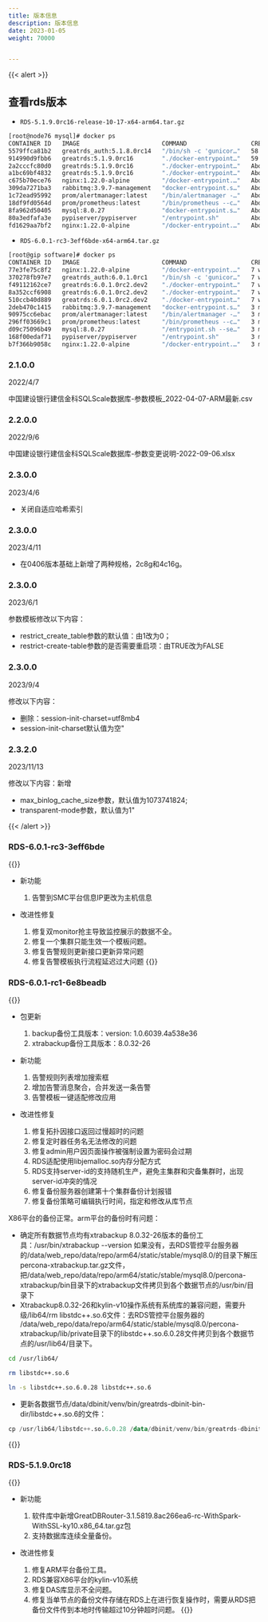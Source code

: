 ```yaml
---
title: 版本信息
description: 版本信息
date: 2023-01-05
weight: 70000


---
```


{{< alert >}}

## 查看rds版本
- `RDS-5.1.9.0rc16-release-10-17-x64-arm64.tar.gz`
```bash
[root@node76 mysql]# docker ps
CONTAINER ID   IMAGE                       COMMAND                  CREATED             STATUS             PORTS                                                                                                                                      NAMES
5579ffca81b2   greatrds_auth:5.1.8.0rc14   "/bin/sh -c 'gunicor…"   58 minutes ago      Up 58 minutes      0.0.0.0:9018->9018/tcp                                                                                                                     greatrds-auth
914990d9fbb6   greatrds:5.1.9.0rc16        "./docker-entrypoint…"   59 minutes ago      Up 59 minutes                                                                                                                                                 greatrds-monitor
2a2cccfc80d0   greatrds:5.1.9.0rc16        "./docker-entrypoint…"   About an hour ago   Up About an hour                                                                                                                                              greatrds-conductor
a1bc69bf4832   greatrds:5.1.9.0rc16        "./docker-entrypoint…"   About an hour ago   Up About an hour   0.0.0.0:9010->9010/tcp                                                                                                                     greatrds-api
c675b70ece76   nginx:1.22.0-alpine         "/docker-entrypoint.…"   About an hour ago   Up About an hour                                                                                                                                              nginx
309da7271ba3   rabbitmq:3.9.7-management   "docker-entrypoint.s…"   About an hour ago   Up About an hour   0.0.0.0:4369->4369/tcp, 5671/tcp, 0.0.0.0:5672->5672/tcp, 15671/tcp, 0.0.0.0:15672->15672/tcp, 0.0.0.0:25672->25672/tcp, 15691-15692/tcp   rabbitmq
1c72ead95992   prom/alertmanager:latest    "/bin/alertmanager -…"   About an hour ago   Up About an hour   0.0.0.0:9093->9093/tcp                                                                                                                     alertmanager
18df9fd0564d   prom/prometheus:latest      "/bin/prometheus --c…"   About an hour ago   Up About an hour   0.0.0.0:9092->9090/tcp                                                                                                                     prometheus
8fa962d50405   mysql:8.0.27                "docker-entrypoint.s…"   About an hour ago   Up About an hour   33060/tcp, 0.0.0.0:13336->3306/tcp                                                                                                         mysql
80a3edfafa3e   pypiserver/pypiserver       "/entrypoint.sh"         About an hour ago   Up About an hour   0.0.0.0:18080->8080/tcp                                                                                                                    pypiserver
fd1629aa7bf2   nginx:1.22.0-alpine         "/docker-entrypoint.…"   About an hour ago   Up About an hour   0.0.0.0:1510->80/tcp
```
- `RDS-6.0.1-rc3-3eff6bde-x64-arm64.tar.gz`
```bash
[root@gip software]# docker ps
CONTAINER ID   IMAGE                       COMMAND                  CREATED        STATUS                 PORTS                                                                                                                                      NAMES
77e3fe75c8f2   nginx:1.22.0-alpine         "/docker-entrypoint.…"   7 weeks ago    Up 12 days                                                                                                                                                        nginx
370278fb97e7   greatrds_auth:6.0.1.0rc1    "/bin/sh -c 'gunicor…"   7 weeks ago    Up 12 days             0.0.0.0:9018->9018/tcp                                                                                                                     greatrds-auth
f49112162ce7   greatrds:6.0.1.0rc2.dev2    "./docker-entrypoint…"   7 weeks ago    Up 12 days                                                                                                                                                        greatrds-monitor
8a352ccf6908   greatrds:6.0.1.0rc2.dev2    "./docker-entrypoint…"   7 weeks ago    Up 12 days                                                                                                                                                        greatrds-conductor
510ccb40d889   greatrds:6.0.1.0rc2.dev2    "./docker-entrypoint…"   7 weeks ago    Up 12 days             0.0.0.0:9010->9010/tcp                                                                                                                     greatrds-api
2deb470c1415   rabbitmq:3.9.7-management   "docker-entrypoint.s…"   3 months ago   Up 12 days             0.0.0.0:4369->4369/tcp, 5671/tcp, 0.0.0.0:5672->5672/tcp, 15671/tcp, 0.0.0.0:15672->15672/tcp, 0.0.0.0:25672->25672/tcp, 15691-15692/tcp   rabbitmq
90975cc6ebac   prom/alertmanager:latest    "/bin/alertmanager -…"   3 months ago   Up 12 days             0.0.0.0:9093->9093/tcp                                                                                                                     alertmanager
296ff03669c1   prom/prometheus:latest      "/bin/prometheus --c…"   3 months ago   Up 12 days             0.0.0.0:9092->9090/tcp                                                                                                                     prometheus
d09c75096b49   mysql:8.0.27                "/entrypoint.sh --se…"   3 months ago   Up 12 days (healthy)   33060-33061/tcp, 0.0.0.0:13336->3306/tcp                                                                                                   mysql
168f00edaf71   pypiserver/pypiserver       "/entrypoint.sh"         3 months ago   Up 12 days             0.0.0.0:18080->8080/tcp                                                                                                                    pypiserver
b7f366b9058c   nginx:1.22.0-alpine         "/docker-entrypoint.…"   3 months ago   Up 12 days             0.0.0.0:1510->80/tcp                                                                                                                       web_repo

```






### 2.1.0.0
2022/4/7

中国建设银行建信金科SQLScale数据库-参数模板_2022-04-07-ARM最新.csv
### 2.2.0.0
2022/9/6

中国建设银行建信金科SQLScale数据库-参数变更说明-2022-09-06.xlsx
### 2.3.0.0
2023/4/6

- 关闭自适应哈希索引
### 2.3.0.0
2023/4/11

- 在0406版本基础上新增了两种规格，2c8g和4c16g。
### 2.3.0.0
2023/6/1

参数模板修改以下内容：

- restrict_create_table参数的默认值：由1改为0；
- restrict-create-table参数的是否需要重启项：由TRUE改为FALSE

### 2.3.0.0
2023/9/4

修改以下内容：

- 删除：session-init-charset=utf8mb4
- session-init-charset默认值为空"

### 2.3.2.0
2023/11/13

修改以下内容：新增
- max_binlog_cache_size参数，默认值为1073741824;
- transparent-mode参数，默认值为1"

{{< /alert >}}


### RDS-6.0.1-rc3-3eff6bde
{{<note>}}

- 新功能
  1. 告警到SMC平台信息IP更改为主机信息

- 改进性修复
  1. 修复双monitor抢主导致监控展示的数据不全。
  2. 修复一个集群只能生效一个模板问题。
  3. 修复告警规则更新接口更新异常问题
  4. 修复告警模板执行流程延迟过大问题
{{</note>}}



### RDS-6.0.1-rc1-6e8beadb
{{<note>}}
- 包更新
  1. backup备份工具版本：version: 1.0.6039.4a538e36
  2. xtrabackup备份工具版本：8.0.32-26

- 新功能
  1. 告警规则列表增加搜索框
  2. 增加告警消息聚合，合并发送一条告警
  3. 告警模板一键适配修改应用

- 改进性修复
  1. 修复拓扑因接口返回过慢超时的问题
  2. 修复定时器任务名无法修改的问题
  3. 修复admin用户因页面操作被强制设置为密码会过期
  4. RDS适配使用libjemalloc.so内存分配方式
  5. RDS支持server-id的支持随机生产，避免主集群和灾备集群时，出现server-id冲突的情况
  6. 修复备份服务器创建第十个集群备份计划报错
  7. 修复备份策略可编辑执行时间，指定和修改从库节点

X86平台的备份正常。arm平台的备份时有问题：

- 确定所有数据节点均有xtrabackup 8.0.32-26版本的备份工具：/usr/bin/xtrabackup --version
如果没有，去RDS管控平台服务器的/data/web_repo/data/repo/arm64/static/stable/mysql8.0/的目录下解压percona-xtrabackup.tar.gz文件，把/data/web_repo/data/repo/arm64/static/stable/mysql8.0/percona-xtrabackup/bin目录下的xtrabackup文件拷贝到各个数据节点的/usr/bin/目录下
- Xtrabackup8.0.32-26和kylin-v10操作系统有系统库的兼容问题，需要升级/lib64/rm libstdc++.so.6文件：去RDS管控平台服务器的
/data/web_repo/data/repo/arm64/static/stable/mysql8.0/percona-xtrabackup/lib/private目录下的libstdc++.so.6.0.28文件拷贝到各个数据节点的/usr/lib64/目录下。

```bash
cd /usr/lib64/

rm libstdc++.so.6

ln -s libstdc++.so.6.0.28 libstdc++.so.6
```
- 更新各数据节点/data/dbinit/venv/bin/greatrds-dbinit-bin-dir/libstdc++.so.6的文件：
```sql
cp /usr/lib64/libstdc++.so.6.0.28 /data/dbinit/venv/bin/greatrds-dbinit-bin-dir/libstdc++.so.6
```

{{</note>}}




### RDS-5.1.9.0rc18
{{<note>}}

- 新功能
  1. 软件库中新增GreatDBRouter-3.1.5819.8ac266ea6-rc-WithSpark-WithSSL-ky10.x86_64.tar.gz包
  2. 支持数据库连续全量备份。

- 改进性修复
  1. 修复ARM平台备份工具。
  2. RDS兼容X86平台的kylin-v10系统
  3. 修复DAS库显示不全问题。
  4. 修复当单节点的备份文件存储在RDS上在进行恢复操作时，需要从RDS把备份文件传到本地时传输超过10分钟超时问题。
{{</note>}}














